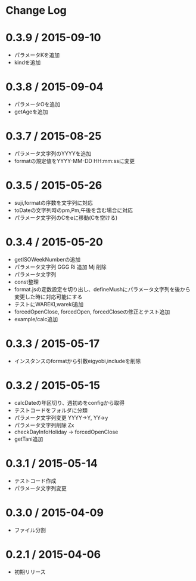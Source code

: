 # Change Log

 0.3.9 / 2015-09-10
===================

 * パラメータKを追加
 * kindを追加


  0.3.8 / 2015-09-04
===================

 * パラメータOを追加
 * getAgeを追加


 0.3.7 / 2015-08-25
===================

 * パラメータ文字列のYYYYを追加
 * formatの規定値をYYYY-MM-DD HH:mm:ssに変更


 0.3.5 / 2015-05-26
===================

 * suji,formatの序数を文字列に対応
 * toDateの文字列時のpm,Pm,午後を含む場合に対応
 * パラメータ文字列のCをeに移動(Cを空ける)
 

 0.3.4 / 2015-05-20
===================

 * getISOWeekNumberの追加
 * パラメータ文字列 GGG Ri 追加 Mj 削除
 * パラメータ文字列
 * const整理
 * format.jsの定数設定を切り出し、defineMushにパラメータ文字列を後から変更した時に対応可能にする
 * テストにWAREKI,wareki追加
 * forcedOpenClose, forcedOpen, forcedCloseの修正とテスト追加
 * example/calc追加


 0.3.3 / 2015-05-17
===================

 * インスタンスのformatから引数eigyobi,includeを削除


 0.3.2 / 2015-05-15
===================

 * calcDateの年区切り、週初めをconfigから取得
 * テストコードをフォルダに分類
 * パラメータ文字列変更 YYYY->Y, YY->y
 * パラメータ文字列削除 Zx
 * checkDayInfoHoliday -> forcedOpenClose
 * getTani追加


 0.3.1 / 2015-05-14
===================

 * テストコード作成
 * パラメータ文字列変更
 

 0.3.0 / 2015-04-09
===================

 * ファイル分割


 0.2.1 / 2015-04-06
===================

 * 初期リリース